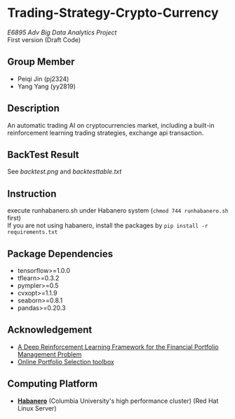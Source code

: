 # Trading-Strategy-Crypto-Currency 
_E6895 Adv Big Data Analytics Project_  
First version (Draft Code)

## Group Member
* Peiqi Jin (pj2324)  
* Yang Yang (yy2819)  

## Description
An automatic trading AI on cryptocurrencies market, including a built-in reinforcement learning trading strategies, exchange api transaction.

## BackTest Result
See _backtest.png_ and _backtesttable.txt_

## Instruction
execute runhabanero.sh under Habanero system (`chmod 744 runhabanero.sh` first)  
If you are not using habanero, install the packages by `pip install -r requirements.txt`


## Package Dependencies
* tensorflow>=1.0.0
* tflearn>=0.3.2
* pympler>=0.5
* cvxopt>=1.1.9
* seaborn>=0.8.1
* pandas>=0.20.3

## Acknowledgement
* [A Deep Reinforcement Learning Framework for the Financial Portfolio Management Problem](https://github.com/ZhengyaoJiang/PGPortfolio)
* [Online Portfolio Selection toolbox](https://github.com/OLPS/OLPS)
## Computing Platform
* __[Habanero](https://cuit.columbia.edu/shared-research-computing-facility)__ (Columbia University's high performance cluster) (Red Hat Linux Server)
